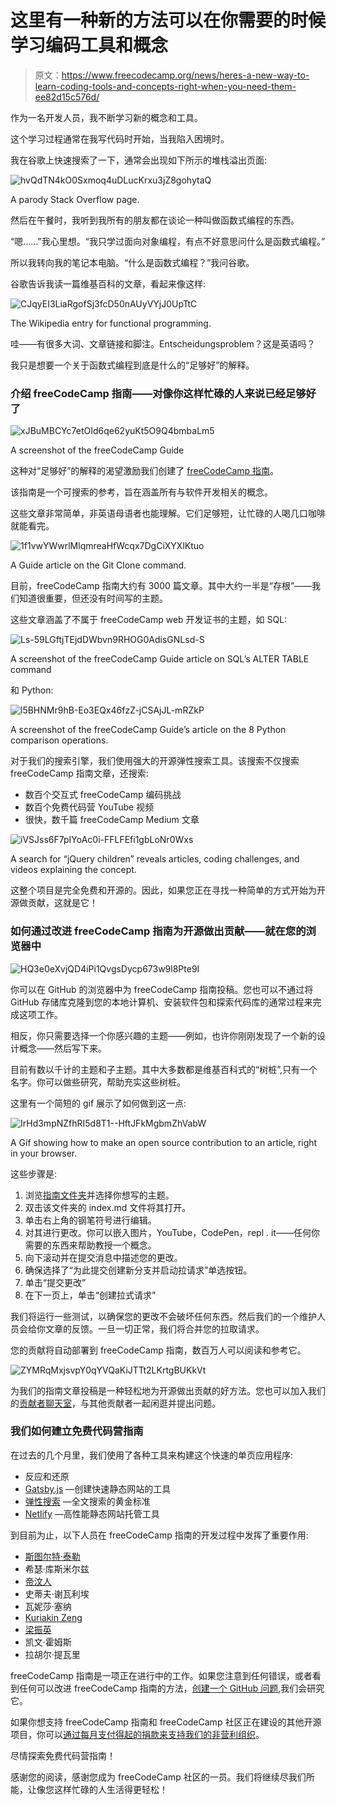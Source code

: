 # 这里有一种新的方法可以在你需要的时候学习编码工具和概念

> 原文：<https://www.freecodecamp.org/news/heres-a-new-way-to-learn-coding-tools-and-concepts-right-when-you-need-them-ee82d15c576d/>

作为一名开发人员，我不断学习新的概念和工具。

这个学习过程通常在我写代码时开始，当我陷入困境时。

我在谷歌上快速搜索了一下，通常会出现如下所示的堆栈溢出页面:

![hvQdTN4kO0Sxmoq4uDLucKrxu3jZ8gohytaQ](img/b1c130b1560c5d2ddb6c02db61d25b86.png)

A parody Stack Overflow page.

然后在午餐时，我听到我所有的朋友都在谈论一种叫做函数式编程的东西。

“嗯……”我心里想。“我只学过面向对象编程，有点不好意思问什么是函数式编程。”

所以我转向我的笔记本电脑。“什么是函数式编程？”我问谷歌。

谷歌告诉我读一篇维基百科的文章，看起来像这样:

![CJqyEI3LiaRgofSj3fcD50nAUyVYjJ0UpTtC](img/12ad35819c8afa392ba6676649e5606b.png)

The Wikipedia entry for functional programming.

哇——有很多大词、文章链接和脚注。Entscheidungsproblem？这是英语吗？

我只是想要一个关于函数式编程到底是什么的“足够好”的解释。

### 介绍 freeCodeCamp 指南——对像你这样忙碌的人来说已经足够好了

![xJBuMBCYc7etOId6qe62yuKt5O9Q4bmbaLm5](img/e11eff1ad49a5add7e25d4932c1f2276.png)

A screenshot of the freeCodeCamp Guide

这种对“足够好”的解释的渴望激励我们创建了 [freeCodeCamp 指南](https://guide.freecodecamp.org/)。

该指南是一个可搜索的参考，旨在涵盖所有与软件开发相关的概念。

这些文章非常简单，非英语母语者也能理解。它们足够短，让忙碌的人喝几口咖啡就能看完。

![1f1vwYWwrlMlqmreaHfWcqx7DgCiXYXlKtuo](img/6515b42e00a506a42de6db57315ec2b3.png)

A Guide article on the Git Clone command.

目前，freeCodeCamp 指南大约有 3000 篇文章。其中大约一半是“存根”——我们知道很重要，但还没有时间写的主题。

这些文章涵盖了不属于 freeCodeCamp web 开发证书的主题，如 SQL:

![Ls-59LGftjTEjdDWbvn9RHOG0AdisGNLsd-S](img/baa7d1041bbfbe6e0d255d1cd2fde478.png)

A screenshot of the freeCodeCamp Guide article on SQL’s ALTER TABLE command

和 Python:

![l5BHNMr9hB-Eo3EQx46fzZ-jCSAjJL-mRZkP](img/32a603e4e1af6379069076c421b49488.png)

A screenshot of the freeCodeCamp Guide’s article on the 8 Python comparison operations.

对于我们的搜索引擎，我们使用强大的开源弹性搜索工具。该搜索不仅搜索 freeCodeCamp 指南文章，还搜索:

*   数百个交互式 freeCodeCamp 编码挑战
*   数百个免费代码营 YouTube 视频
*   很快，数千篇 freeCodeCamp Medium 文章

![iVSJss6F7pIYoAc0i-FFLFEfi1gbLoNr0Wxs](img/090abef88ad4f4f2de4d1bec4a5865e8.png)

A search for “jQuery children” reveals articles, coding challenges, and videos explaining the concept.

这整个项目是完全免费和开源的。因此，如果您正在寻找一种简单的方式开始为开源做贡献，这就是它！

### 如何通过改进 freeCodeCamp 指南为开源做出贡献——就在您的浏览器中

![HQ3e0eXvjQD4iPi1QvgsDycp673w9l8Pte9I](img/50a13db2f2b5db4a901ab90dcbf248df.png)

你可以在 GitHub 的浏览器中为 freeCodeCamp 指南投稿。您也可以不通过将 GitHub 存储库克隆到您的本地计算机、安装软件包和探索代码库的通常过程来完成这项工作。

相反，你只需要选择一个你感兴趣的主题——例如，也许你刚刚发现了一个新的设计概念——然后写下来。

目前有数以千计的主题和子主题。其中大多数都是维基百科式的“树桩”,只有一个名字。你可以做些研究，帮助充实这些树桩。

这里有一个简短的 gif 展示了如何做到这一点:

![IrHd3mpNZfhRI5d8T1--HftJFkMgbmZhVabW](img/21c1e4d10b390d601b8961d3ee80c26d.png)

A Gif showing how to make an open source contribution to an article, right in your browser.

这些步骤是:

1.  浏览[指南文件夹](https://github.com/freeCodeCamp/guides/tree/master/src/pages/)并选择你想写的主题。
2.  双击该文件夹的 index.md 文件将其打开。
3.  单击右上角的钢笔符号进行编辑。
4.  对其进行更改。你可以嵌入图片，YouTube，CodePen，repl . it——任何你需要的东西来帮助教授一个概念。
5.  向下滚动并在提交消息中描述您的更改。
6.  确保选择了“为此提交创建新分支并启动拉请求”单选按钮。
7.  单击“提交更改”
8.  在下一页上，单击“创建拉式请求”

我们将运行一些测试，以确保您的更改不会破坏任何东西。然后我们的一个维护人员会给你文章的反馈。一旦一切正常，我们将合并您的拉取请求。

您的贡献将自动部署到 freeCodeCamp 指南，数百万人可以阅读和参考它。

![ZYMRqMxjsvpY0qYVQaKiJTTt2LKrtgBUKkVt](img/bbc2d14e49dd6811023bdfcb94c45a51.png)

为我们的指南文章投稿是一种轻松地为开源做出贡献的好方法。您也可以加入我们的[贡献者聊天室](https://gitter.im/FreeCodeCamp/Contributors)，与其他贡献者一起闲逛并提出问题。

### 我们如何建立免费代码营指南

在过去的几个月里，我们使用了各种工具来构建这个快速的单页应用程序:

*   反应和还原
*   [Gatsby.js](https://github.com/gatsbyjs/gatsby) —创建快速静态网站的工具
*   [弹性搜索](https://www.elastic.co/products/elasticsearch) —全文搜索的黄金标准
*   [Netlify](https://www.netlify.com/) —高性能静态网站托管工具

到目前为止，以下人员在 freeCodeCamp 指南的开发过程中发挥了重要作用:

*   [斯图尔特·泰勒](https://github.com/Bouncey)
*   希瑟·库斯米尔兹
*   [帝汶人](https://github.com/systimotic)
*   史蒂夫·谢瓦利埃
*   瓦妮莎·塞纳
*   [Kuriakin Zeng](https://github.com/kuriakinzeng)
*   [梁振英](https://github.com/erictleung)
*   凯文·霍姆斯
*   拉胡尔·提瓦里

freeCodeCamp 指南是一项正在进行中的工作。如果您注意到任何错误，或者看到任何可以改进 freeCodeCamp 指南的方法，[创建一个 GitHub 问题](http://github.com/FreeCodeCamp/guides/issues/new),我们会研究它。

如果你想支持 freeCodeCamp 指南和 freeCodeCamp 社区正在建设的其他开源项目，你可以[通过每月支付得起的捐款来支持我们的非营利组织](https://donate.freecodecamp.org)。

尽情探索免费代码营指南！

感谢您的阅读，感谢您成为 freeCodeCamp 社区的一员。我们将继续尽我们所能，让像您这样忙碌的人生活得更轻松！